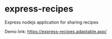 # express-recipes
Express nodejs application for sharing recipes

Demo link: https://express-recipes.adaptable.app/
